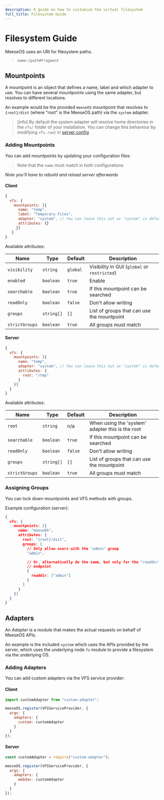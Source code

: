 ```yaml
---
description: A guide on how to customize the virtual filesystem
full_title: Filesystem Guide
---
```


# Filesystem Guide

MeeseOS uses an URI for filesystem paths.

> `name:/path#fragment`

## Mountpoints

A mountpoint is an object that defines a name, label and which adapter to use. You can have several mountpoints using the same adapter, but resolves to different locations.

An example would be the provided `meeseOS` mountpoint that resolves to `{root}/dist` (where "root" is the MeeseOS path) via the `system` adapter.

> [info] By default the system adapter will resolve home directories in the `vfs/` folder of your installation. You can change this behaviour by modifying `vfs.root` in [server config](../../config/README.md#server)

### Adding Mountpoints

You can add mountpoints by updating your configuration files:

> Note that the `name` must match in both configurations

*Note you'll have to rebuild and reload server afterwards*

#### Client

```javascript
{
  vfs: {
    mountpoints: [{
      name: "temp",
      label: "Temporary Files",
      adapter: "system", // You can leave this out as "system" is default
      attributes: {}
     }]
   }
}
```

Available attributes:

| Name           | Type       | Default   | Description                                   |
| -------------- | ---------- | --------- | --------------------------------------------- |
| `visibility`   | `string`   | `global`  | Visibility in GUI (`global` or `restricted`)  |
| `enabled`      | `boolean`  | `true`    | Enable                                        |
| `searchable`   | `boolean`  | `true`    | If this mountpoint can be searched            |
| `readOnly`     | `boolean`  | `false`   | Don't allow writing                           |
| `groups`       | `string[]` | `[]`      | List of groups that can use the mountpoint    |
| `strictGroups` | `boolean`  | `true`    | All groups must match                         |

#### Server

```javascript
{
  vfs: {
    mountpoints: [{
      name: "temp",
      adapter: "system", // You can leave this out as "system" is default
      attributes: {
        root: "/tmp"
      }
    }]
  }
}
```

Available attributes:

| Name           | Type       | Default   | Description                                       |
| -------------- | ---------- | --------- | ------------------------------------------------- |
| `root`         | `string`   | n/a       | When using the 'system' adapter this is the root  |
| `searchable`   | `boolean`  | `true`    | If this mountpoint can be searched                |
| `readOnly`     | `boolean`  | `false`   | Don't allow writing                               |
| `groups`       | `string[]` | `[]`      | List of groups that can use the mountpoint        |
| `strictGroups` | `boolean`  | `true`    | All groups must match                             |

### Assigning Groups

You can lock down mountpoints and VFS methods with groups.

Example configuration (server):

```json
{
  vfs: {
    mountpoints: [{
      name: "meeseOS",
      attributes: {
        root: "{root}/dist",
        groups: [
          // Only allow users with the "admin" group
          "admin",

          // Or, alternativelly do the same, but only for the "readdir"
          // endpoint
          {
            readdir: ["admin"]
          }
        ]
      }
    }]
  }
}
```

## Adapters

An *Adapter* is a module that makes the actual requests on behalf of MeeseOS APIs.

An example is the included `system` which uses the APIs provided by the server, which uses the underlying node `fs` module to provide a filesystem via the underlying OS.

### Adding Adapters

You can add custom adapters via the VFS service provider:

#### Client

```javascript
import customAdapter from "custom-adapter";

meeseOS.register(VFSServiceProvider, {
  args: {
    adapters: {
      custom: customAdapter
    }
  }
});
```

#### Server

```javascript
const customAdapter = require("custom-adapter");

meeseOS.register(VFSServiceProvider, {
  args: {
    adapters: {
      webdav: customAdapter
    }
  }
});
```

